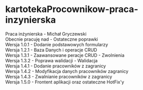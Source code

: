 # kartotekaProcownikow-praca-inzynierska
Praca inżynierska - Michał Gryczewski
<br>
Obecnie pracuję nad - Ostateczne poprawki
<br>
Wersja 1.0.1 - Dodanie podstawowych formularzy
<br>
Wersja 1.2.1 - Baza Danych i operacje CRUD
<br>
Wersja 1.3.1 - Zaawansowane peracje CRUD - Zwolnienia
<br>
Wersja 1.3.2 - Poprawa walidacji - Walidacja 
<br>
Wersja 1.4.1 - Dodanie pracowników z zagranicy
<br>
Wersja 1.4.2 - Modyfikacja danych pracowników  zagranicy
<br>
Wersja 1.4.3 - Zwalnianie pracowników z zagranicy
<br>
Wersja 1.5.0 - Frontent aplikacji oraz ostateczne HotFix'y
